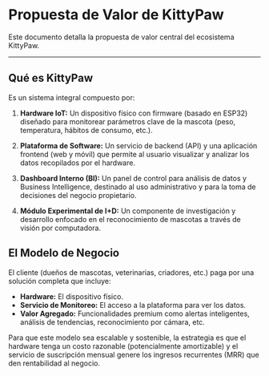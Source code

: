 # Propuesta de Valor de KittyPaw

Este documento detalla la propuesta de valor central del ecosistema KittyPaw.

---

## Qué es KittyPaw

Es un sistema integral compuesto por:

1.  **Hardware IoT:** Un dispositivo físico con firmware (basado en ESP32) diseñado para monitorear parámetros clave de la mascota (peso, temperatura, hábitos de consumo, etc.).

2.  **Plataforma de Software:** Un servicio de backend (API) y una aplicación frontend (web y móvil) que permite al usuario visualizar y analizar los datos recopilados por el hardware.

3.  **Dashboard Interno (BI):** Un panel de control para análisis de datos y Business Intelligence, destinado al uso administrativo y para la toma de decisiones del negocio propietario.

4.  **Módulo Experimental de I+D:** Un componente de investigación y desarrollo enfocado en el reconocimiento de mascotas a través de visión por computadora.

## El Modelo de Negocio

El cliente (dueños de mascotas, veterinarias, criadores, etc.) paga por una solución completa que incluye:

*   **Hardware:** El dispositivo físico.
*   **Servicio de Monitoreo:** El acceso a la plataforma para ver los datos.
*   **Valor Agregado:** Funcionalidades premium como alertas inteligentes, análisis de tendencias, reconocimiento por cámara, etc.

Para que este modelo sea escalable y sostenible, la estrategia es que el hardware tenga un costo razonable (potencialmente amortizable) y el servicio de suscripción mensual genere los ingresos recurrentes (MRR) que den rentabilidad al negocio.